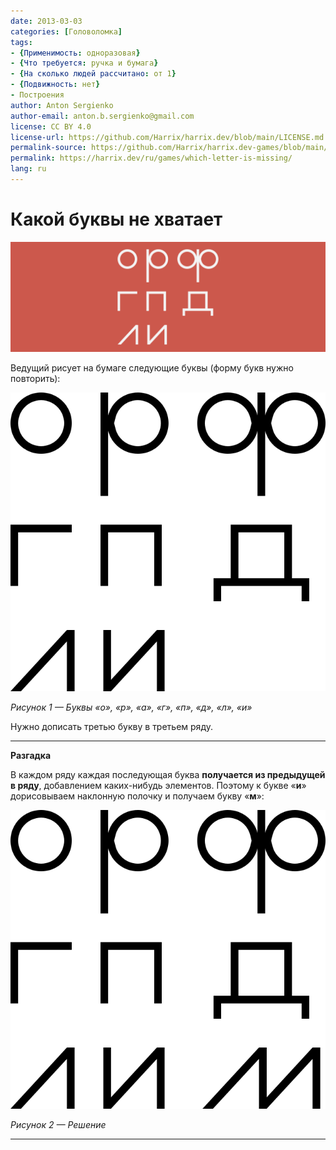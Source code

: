 ```yaml
---
date: 2013-03-03
categories: [Головоломка]
tags:
- {Применимость: одноразовая}
- {Что требуется: ручка и бумага}
- {На сколько людей рассчитано: от 1}
- {Подвижность: нет}
- Построения
author: Anton Sergienko
author-email: anton.b.sergienko@gmail.com
license: CC BY 4.0
license-url: https://github.com/Harrix/harrix.dev/blob/main/LICENSE.md
permalink-source: https://github.com/Harrix/harrix.dev-games/blob/main/which-letter-is-missing/which-letter-is-missing.md
permalink: https://harrix.dev/ru/games/which-letter-is-missing/
lang: ru
---
```


# Какой буквы не хватает

![Featured image](featured-image.svg)

Ведущий рисует на бумаге следующие буквы (форму букв нужно повторить):

![Буквы «о», «р», «a», «г», «п», «д», «л», «и»](img/problem.svg)

_Рисунок 1 — Буквы «о», «р», «a», «г», «п», «д», «л», «и»_

Нужно дописать третью букву в третьем ряду.

---

**Разгадка** <!-- !details -->

В каждом ряду каждая последующая буква **получается из предыдущей в ряду**, добавлением каких-нибудь элементов. Поэтому к букве «**и**» дорисовываем наклонную полочку и получаем букву «**м**»:

![Решение](img/solution.svg)

_Рисунок 2 — Решение_

---
